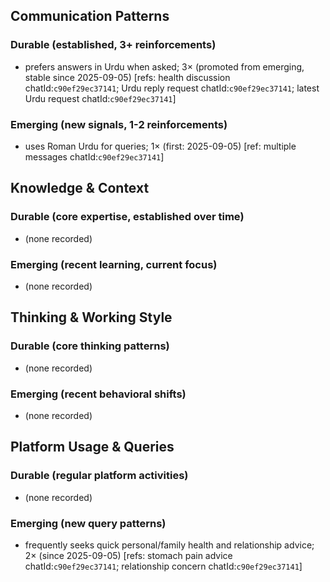 ## Communication Patterns
### Durable (established, 3+ reinforcements)
- prefers answers in Urdu when asked; 3× (promoted from emerging, stable since 2025-09-05) [refs: health discussion chatId:`c90ef29ec37141`; Urdu reply request chatId:`c90ef29ec37141`; latest Urdu request chatId:`c90ef29ec37141`]

### Emerging (new signals, 1-2 reinforcements)
- uses Roman Urdu for queries; 1× (first: 2025-09-05) [ref: multiple messages chatId:`c90ef29ec37141`]

## Knowledge & Context
### Durable (core expertise, established over time)
- (none recorded)

### Emerging (recent learning, current focus)
- (none recorded)

## Thinking & Working Style
### Durable (core thinking patterns)
- (none recorded)

### Emerging (recent behavioral shifts)
- (none recorded)

## Platform Usage & Queries
### Durable (regular platform activities)
- (none recorded)

### Emerging (new query patterns)
- frequently seeks quick personal/family health and relationship advice; 2× (since 2025-09-05) [refs: stomach pain advice chatId:`c90ef29ec37141`; relationship concern chatId:`c90ef29ec37141`]